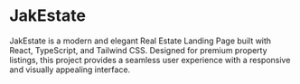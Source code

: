 

# JakEstate
JakEstate is a modern and elegant Real Estate Landing Page built with React, TypeScript, and Tailwind CSS. Designed for premium property listings, this project provides a seamless user experience with a responsive and visually appealing interface.
